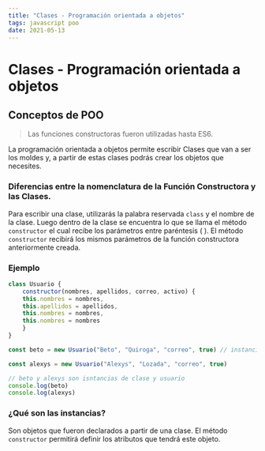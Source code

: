 ```yaml
---
title: "Clases - Programación orientada a objetos"
tags: javascript poo
date: 2021-05-13
---
```


# Clases - Programación orientada a objetos

## Conceptos de POO
> Las funciones constructoras fueron utilizadas hasta ES6.

La programación orientada a objetos permite escribir Clases que van a ser los moldes y, a partir de estas clases podrás crear los objetos que necesites.

### Diferencias entre la nomenclatura de la Función Constructora y las Clases.
Para escribir una clase, utilizarás la palabra reservada `class` y el nombre de la clase. Luego dentro de la clase se encuentra lo que se llama el método `constructor` el cual recibe los parámetros entre paréntesis ( ). El método `constructor` recibirá los mismos parámetros de la función constructora anteriormente creada.

### Ejemplo
````js
class Usuario {
	constructor(nombres, apellidos, correo, activo) {
	this.nombres = nombres,
	this.apellidos = apellidos,
	this.nombres = nombres,
	this.nombres = nombres
	}
}

const beto = new Usuario("Beto", "Quiroga", "correo", true) // instancia de un objeto

const alexys = new Usuario("Alexys", "Lozada", "correo", true) 

// beto y alexys son isntancias de clase y usuario
console.log(beto)
console.log(alexys)
````

### ¿Qué son las instancias?
Son objetos que fueron declarados a partir de una clase. El método `constructor` permitirá definir los atributos que tendrá este objeto.